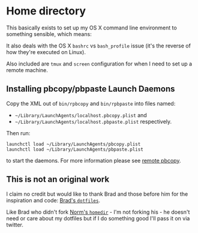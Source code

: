 Home directory
==============

This basically exists to set up my OS X command line environment to
something sensible, which means:

It also deals with the OS X `bashrc` vs `bash_profile` issue (it's the
reverse of how they're executed on Linux).

Also included are `tmux` and `screen` configuration for when I need to
set up a remote machine.

## Installing pbcopy/pbpaste Launch Daemons

Copy the XML out of `bin/rpbcopy` and `bin/rpbpaste` into files named:

* `~/Library/LaunchAgents/localhost.pbcopy.plist` and
* `~/Library/LaunchAgents/localhost.pbpaste.plist` respectively.

Then run:

    launchctl load ~/Library/LaunchAgents/pbcopy.plist
    launchctl load ~/Library/LaunchAgents/pbpaste.plist

to start the daemons. For more information please see
[remote pbcopy](http://seancoates.com/blogs/remote-pbcopy).

## This is not an original work

I claim no credit but would like to thank Brad and those before him
for the inspiration and code: 
[Brad's `dotfiles`](https://github.com/bradleywright/dotfiles).

Like Brad who didn't fork [Norm's `homedir`](https://github.com/norm/homedir) - 
I'm not forking his - he doesn't need or care about my dotfiles but if I do 
something good I'll pass it on via twitter.
